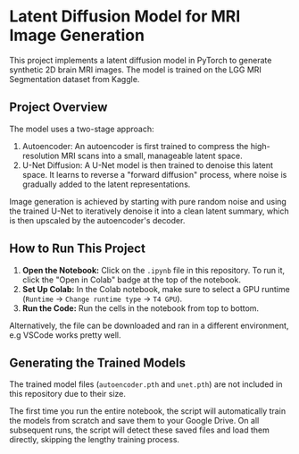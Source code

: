 # Latent Diffusion Model for MRI Image Generation

This project implements a latent diffusion model in PyTorch to generate synthetic 2D brain MRI images.
The model is trained on the LGG MRI Segmentation dataset from Kaggle.

## Project Overview

The model uses a two-stage approach:
1.  Autoencoder: An autoencoder is first trained to compress the high-resolution MRI scans into a small, manageable latent space.
2.  U-Net Diffusion: A U-Net model is then trained to denoise this latent space. It learns to reverse a "forward diffusion" process, where noise is gradually added to the latent representations.

Image generation is achieved by starting with pure random noise and using the trained U-Net to iteratively denoise it into a clean latent summary, which is then upscaled by the autoencoder's decoder.

## How to Run This Project

1.  **Open the Notebook:** Click on the `.ipynb` file in this repository. To run it, click the "Open in Colab" badge at the top of the notebook.
2.  **Set Up Colab:** In the Colab notebook, make sure to select a GPU runtime (`Runtime` -> `Change runtime type` -> `T4 GPU`).
3.  **Run the Code:** Run the cells in the notebook from top to bottom.

Alternatively, the file can be downloaded and ran in a different environment, e.g VSCode works pretty well.

## Generating the Trained Models

The trained model files (`autoencoder.pth` and `unet.pth`) are not included in this repository due to their size.

The first time you run the entire notebook, the script will automatically train the models from scratch and save them to your Google Drive. On all subsequent runs, the script will detect these saved files and load them directly, skipping the lengthy training process.

